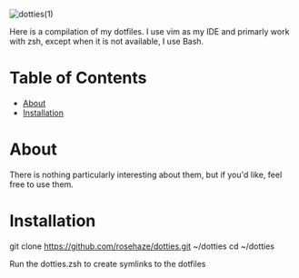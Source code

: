 ![dotties(1)](https://github.com/rosehaze/dotties/assets/71717036/d9e5471d-80db-4a96-90f3-e4bd75fa18a7)

Here is a compilation of my dotfiles. I use vim as my IDE and primarly work with zsh, except when it is not available, I use Bash.

# Table of Contents
 - [About](https://github.com/rosehaze/dotties#about)
 - [Installation](https://github.com/rosehaze/dotties#installation)

# About
There is nothing particularly interesting about them, but if you'd like, feel free to use them.

# Installation

git clone https://github.com/rosehaze/dotties.git ~/dotties
cd ~/dotties

Run the dotties.zsh to create symlinks to the dotfiles
